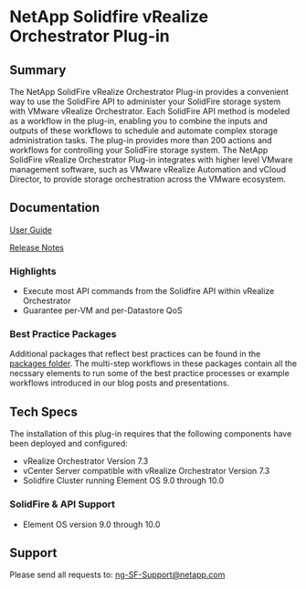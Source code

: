 # NetApp Solidfire vRealize Orchestrator Plug-in

## Summary

The NetApp SolidFire vRealize Orchestrator Plug-in provides a convenient way to use the SolidFire API to administer your SolidFire storage system with VMware vRealize Orchestrator. Each SolidFire API method is modeled as a workflow in the plug-in, enabling you to combine the inputs and outputs of these  workflows to schedule and automate complex storage administration tasks. The plug-in provides more than 200 actions and workflows for controlling your SolidFire storage system. The NetApp SolidFire vRealize Orchestrator Plug-in integrates with higher level VMware management software, such as VMware vRealize Automation and vCloud Director, to provide storage orchestration across the VMware ecosystem.

## Documentation

[User Guide](vRO%20Plugin%201.5%20User%20Guide.pdf)

[Release Notes](vRO%20Plugin%201.5%20Release%20Notes.pdf)

### Highlights

- Execute most API commands from the Solidfire API within vRealize Orchestrator
- Guarantee per-VM and per-Datastore QoS

### Best Practice Packages

Additional packages that reflect best practices can be found in the [packages folder](packages/). The multi-step workflows in these packages contain all the necssary elements to run some of the best practice processes or example workflows introduced in our blog posts and presentations.

## Tech Specs

The installation of this plug-in requires that the following components have been deployed and configured:
- vRealize Orchestrator Version 7.3
- vCenter Server compatible with vRealize Orchestrator Version 7.3
- Solidfire Cluster running Element OS 9.0 through 10.0

### SolidFire & API Support
- Element OS version 9.0 through 10.0

## Support

Please send all requests to: ng-SF-Support@netapp.com
